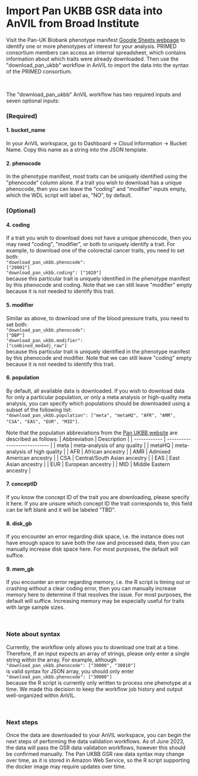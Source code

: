 # Import Pan UKBB GSR data into AnVIL from Broad Institute

Visit the Pan-UK Biobank phenotype manifest [Google Sheets webpage](https://docs.google.com/spreadsheets/d/1AeeADtT0U1AukliiNyiVzVRdLYPkTbruQSk38DeutU8/edit#gid=1450719288) to identify one or more phenotypes of interest for your analysis. PRIMED consortium members can access an internal spreadsheet, which contains information about which traits were already downloaded. Then use the "download_pan_ukbb" workflow in AnVIL to import the data into the syntax of the PRIMED consortium.

<br/>

The "download_pan_ukbb" AnVIL workflow has two required inputs and seven optional inputs:

### (Required)

#### 1. bucket_name

In your AnVIL workspace, go to Dashboard &rarr; Cloud Information &rarr; Bucket Name. Copy this name as a string into the JSON template.

#### 2. phenocode

In the phenotype manifest, most traits can be uniquely identified using the "phenocode" column alone. If a trait you wish to download has a unique phenocode, then you can leave the "coding" and "modifier" inputs empty, which the WDL script will label as, "NO", by default.

### (Optional)

#### 4. coding

If a trait you wish to download does not have a unique phenocode, then you may need "coding", "modifier", or both to uniquely identify a trait. For example, to download one of the colorectal cancer traits, you need to set both: <br/>
<code>"download_pan_ukbb.phenocode": ["20001"]</code> <br/>
<code>"download_pan_ukbb.coding": ["1020"]</code> <br/>
because this particular trait is uniquely identified in the phenotype manifest by this phenocode and coding. Note that we can still leave "modifier" empty because it is not needed to identify this trait.

#### 5. modifier

Similar as above, to download one of the blood pressure traits, you need to set both: <br/>
<code>"download_pan_ukbb.phenocode": ["DBP"]</code> <br/>
<code>"download_pan_ukbb.modifier": ["combined_medadj_raw"]</code> <br/>
because this particular trait is uniquely identified in the phenotype manifest by this phenocode and modifier. Note that we can still leave "coding" empty because it is not needed to identify this trait.

#### 6. population

By default, all available data is downloaded. If you wish to download data for only a particular population, or only a meta analysis or high-quality meta analysis, you can specify which populations should be downloaded using a subset of the following list: <br/>
<code>"download_pan_ukbb.population": ["meta", "metaHQ", "AFR", "AMR", "CSA", "EAS", "EUR", "MID"]</code>.

Note that the population abbreviations from the [Pan UKBB website](https://pan.ukbb.broadinstitute.org/docs/technical-overview) are described as follows:
| Abbreviation | Description                   |
| ------------ | ----------------------------  |
| meta         | meta-analysis of any quality  |
| metaHQ       | meta-analysis of high quality |
| AFR          | African ancestry              |
| AMR          | Admixed American ancestry     |
| CSA          | Central/South Asian ancestry  |
| EAS          | East Asian ancestry           |
| EUR          | European ancestry             |
| MID          | Middle Eastern ancestry       |

#### 7. conceptID

If you know the concept ID of the trait you are downloading, please specify it here. If you are unsure which concept ID the trait corresponds to, this field can be left blank and it will be labeled "TBD".

#### 8. disk_gb

If you encounter an error regarding disk space, i.e. the instance does not have enough space to save both the raw and processed data, then you can manually increase disk space here. For most purposes, the default will suffice.

#### 9. mem_gb

If you encounter an error regarding memory, i.e. the R script is timing out or crashing without a clear coding error, then you can manually increase memory here to determine if that resolves the issue. For most purposes, the default will suffice. Increasing memory may be especially useful for traits with large sample sizes.

<br/>

### Note about syntax
Currently, the workflow only allows you to download one trait at a time. Therefore, if an input expects an array of strings, please only enter a single string within the array. For example, although <code>"download_pan_ukbb.phenocode": ["30000", "30010"]</code> <br/> is valid syntax for JSON array, you should only enter <code>"download_pan_ukbb.phenocode": ["30000"]</code> <br/> because the R script is currently only written to process one phenotype at a time. We made this decision to keep the workflow job history and output well-organized within AnVIL.

<br/>

### Next steps

Once the data are downloaded to your AnVIL workspace, you can begin the next steps of performing the data validation workflows. As of June 2023, the data will pass the GSR data validation workflows, however this should be confirmed manually. The Pan UKBB GSR raw data syntax may change over time, as it is stored in Amazon Web Service, so the R script supporting the docker image may require updates over time.

